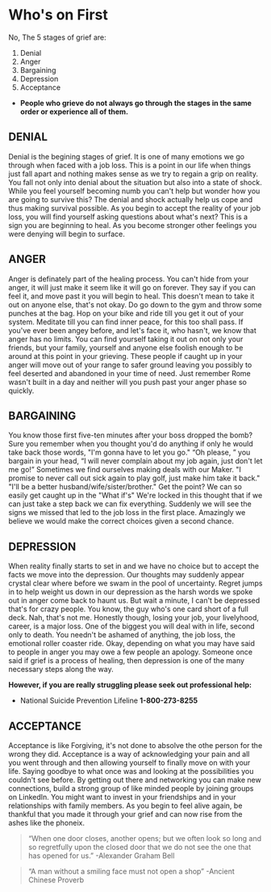<!-- TITLE: The Five Stages Of Grief -->
<!-- SUBTITLE: A quick summary on Grief and the Job Loss -->

# Who's on First
No, The 5 stages of grief are: 

1. Denial 
1. Anger
1. Bargaining
1. Depression
1. Acceptance 


- **People who grieve do not always go through the stages in the same order or experience all of them.**
##  DENIAL
Denial is the begining stages of grief. It is one of many emotions we go through when faced with a job loss. This is a point in our life when things just fall apart and nothing makes sense as we try to regain a grip on reality. You fall not only into denial about the situation but also into a state of shock. While you feel yourself becoming numb you can't help but wonder how you are going to survive this? The denial and shock actually help us cope and thus making survival possible.  As you begin to accept the reality of your job loss, you will find yourself asking questions about what's next? This is a sign you are beginning to heal. As you become stronger other feelings you were denying will begin to surface.

##  ANGER
Anger is definately part of the healing process. You can't hide from your anger, it will just make it seem like it will go on forever. They say if you can feel it, and move past it you will begin to heal. This doesn't mean to take it out on anyone else, that's not okay.  Do go down to the  gym and throw some punches at the bag.  Hop on your bike and ride till you get it out of your system.  Meditate till you can find inner peace, for this too shall pass. If you've ever been angey before, and let's face it, who hasn't, we know that anger has no limits. You can find yourself taking it out on not only your friends, but your family, yourself and anyone else foolish enough to be around at this point in your grieving. These people if caught up in your anger will move out of your range to safer ground  leaving you possibly to feel deserted and abandoned in your time of need. Just remember Rome wasn't built in a day and neither will you push past your anger phase so quickly. 

##  BARGAINING
You know those first five-ten minutes after your boss dropped the bomb?  Sure you remember when you thought you'd  do anything if only he would take back those words, "I'm gonna have to let you go."  “Oh please, ” you bargain in your head, “I will never complain about my job again, just don't let me go!” Sometimes we find ourselves making deals with our Maker. "I promise to never call out sick again to play golf, just make him take it back." "I'll be a better husband/wife/sister/brother." Get the point? We can so easily get caught up in the "What if's" We're locked in this thought that if we can just take a step back we can fix everything.  Suddenly we will see the signs we missed that led to the job loss in the first place. Amazingly we believe we would make the correct choices given a second chance.

##  DEPRESSION
When reality finally starts to set in and we have no choice but to accept the facts we move into the depression. Our thoughts may suddenly appear crystal clear where before we swam in the  pool of uncertainty.  Regret jumps in to help weight us down in our depression as the harsh words we spoke out in anger come back to haunt us. But wait a minute, I can't be depressed that's for crazy people.  You know, the guy who's one card short of a full deck. Nah, that's not me. Honestly though, losing your job, your livelyhood, career, is a major loss. One of the biggest you will deal with in life, second only to death.  You needn't be ashamed of anything, the job loss, the emotional roller coaster ride. Okay, depending on what you may have said to people in anger you may owe a few people an apology. Someone once said if grief is a process of healing, then depression is one of the many necessary steps along the way.

**However, if you are really struggling please seek out professional help:** 

-  National Suicide Prevention Lifeline **1-800-273-8255** 

##  ACCEPTANCE
Acceptance is like Forgiving, it's not done to absolve the othe person for the wrong they did.  Acceptance is a way of acknowledging your pain and all you went through and then allowing yourself to finally move on with your life. Saying goodbye to what once was and looking at the possibilities you couldn't see before. By getting out there and networking you can make new connections, build a strong group of like minded people by joining groups on LinkedIn. You might want to invest in your friendships and in your relationships with family members. As you begin to feel alive again, be thankful that you made it through your grief and can now rise from the ashes like the phoneix.


> “When one door closes, another opens; but we often look so long and so regretfully upon the closed door that we do not see the one that has opened for us.” -Alexander Graham Bell

> “A man without a smiling face must not open a shop” -Ancient Chinese Proverb
		 
		
